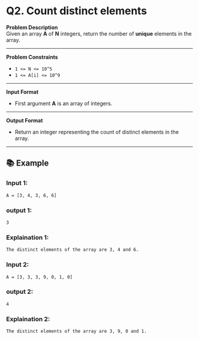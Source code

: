 # Q2. Count distinct elements

**Problem Description**  
Given an array **A** of **N** integers, return the number of **unique** elements in the array.

---

**Problem Constraints**
- `1 <= N <= 10^5`
- `1 <= A[i] <= 10^9`

---

**Input Format**
- First argument **A** is an array of integers.

---

**Output Format**
- Return an integer representing the count of distinct elements in the array.

---

## 📚 Example

### Input 1:
```plaintext
A = [3, 4, 3, 6, 6]
```
### output 1:
```plaintext
3
```
### Explaination 1:
```plaintext
The distinct elements of the array are 3, 4 and 6.
```
### Input 2:
```plaintext
A = [3, 3, 3, 9, 0, 1, 0]
```
### output 2:
```plaintext
4
```
### Explaination 2:
```plaintext
The distinct elements of the array are 3, 9, 0 and 1.
```